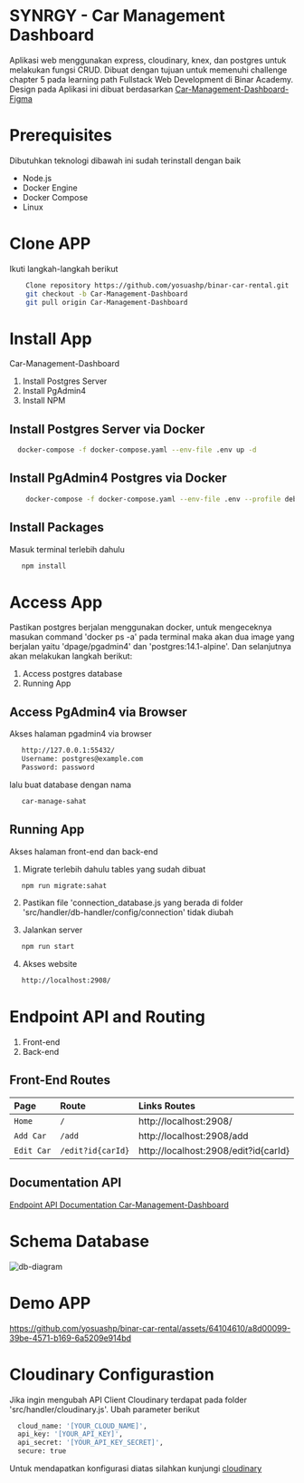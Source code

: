 # SYNRGY - Car Management Dashboard

Aplikasi web menggunakan express, cloudinary, knex, dan postgres untuk melakukan fungsi CRUD. Dibuat dengan tujuan untuk memenuhi challenge chapter 5 pada learning path Fullstack Web Development di Binar Academy. Design pada Aplikasi ini dibuat berdasarkan [Car-Management-Dashboard-Figma](https://www.figma.com/proto/H6xTtBW9Kzlf09nYnitvbH/BCR---Car-Management-Dashboard?node-id=18344-7128&scaling=scale-down-width&page-id=18343%3A5831&starting-point-node-id=18344%3A7128&hide-ui=1)

# Prerequisites
Dibutuhkan teknologi dibawah ini sudah terinstall dengan baik
- Node.js
- Docker Engine
- Docker Compose
- Linux

# Clone APP
Ikuti langkah-langkah berikut
```bash
    Clone repository https://github.com/yosuashp/binar-car-rental.git
    git checkout -b Car-Management-Dashboard
    git pull origin Car-Management-Dashboard
```

# Install App
Car-Management-Dashboard
1. Install Postgres Server 
2. Install PgAdmin4
3. Install NPM

## Install Postgres Server via Docker
```bash
  docker-compose -f docker-compose.yaml --env-file .env up -d
```
## Install PgAdmin4 Postgres via Docker
```bash
    docker-compose -f docker-compose.yaml --env-file .env --profile debug up -d
```
## Install Packages
Masuk terminal terlebih dahulu
```bash
   npm install
```
# Access App
Pastikan postgres berjalan menggunakan docker, untuk mengeceknya masukan command 'docker ps -a' pada terminal maka akan dua image yang berjalan yaitu 'dpage/pgadmin4' dan 'postgres:14.1-alpine'. Dan selanjutnya akan melakukan langkah berikut:
1. Access postgres database
2. Running App

## Access PgAdmin4 via Browser
Akses halaman pgadmin4 via browser
```bash
   http://127.0.0.1:55432/
   Username: postgres@example.com
   Password: password
```
lalu buat database dengan nama
```bash
   car-manage-sahat
```
## Running App
Akses halaman front-end dan back-end
1. Migrate terlebih dahulu tables yang sudah dibuat
```bash
   npm run migrate:sahat
```
2. Pastikan file 'connection_database.js yang berada di folder 'src/handler/db-handler/config/connection' tidak diubah

3. Jalankan server
```bash
   npm run start
```
4. Akses website
```bash
   http://localhost:2908/
```
# Endpoint API and Routing
1. Front-end
2. Back-end

## Front-End Routes

| Page | Route    | Links Routes                |
| :-------- | :------- | :------------------------- |
| `Home` | `/` | http://localhost:2908/|
| `Add Car` | `/add` | http://localhost:2908/add|
| `Edit Car` | `/edit?id{carId}` | http://localhost:2908/edit?id{carId}|

## Documentation API
[Endpoint API Documentation Car-Management-Dashboard](https://documenter.getpostman.com/view/30942070/2s9YXiYgSf)

# Schema Database
![db-diagram](https://github.com/yosuashp/binar-car-rental/assets/64104610/67f826f5-9a1f-4ced-90ef-dfd13a675b28)

# Demo APP

https://github.com/yosuashp/binar-car-rental/assets/64104610/a8d00099-39be-4571-b169-6a5209e914bd

# Cloudinary Configurastion
Jika ingin mengubah API Client Cloudinary terdapat pada folder 'src/handler/cloudinary.js'. Ubah parameter berikut

```bash
  cloud_name: '[YOUR_CLOUD_NAME]',
  api_key: '[YOUR_API_KEY]',
  api_secret: '[YOUR_API_KEY_SECRET]',
  secure: true
```

Untuk mendapatkan konfigurasi diatas silahkan kunjungi [cloudinary](https://console.cloudinary.com/pm/c-8658ff03fff67c57fd39d10af19494/media-explorer)